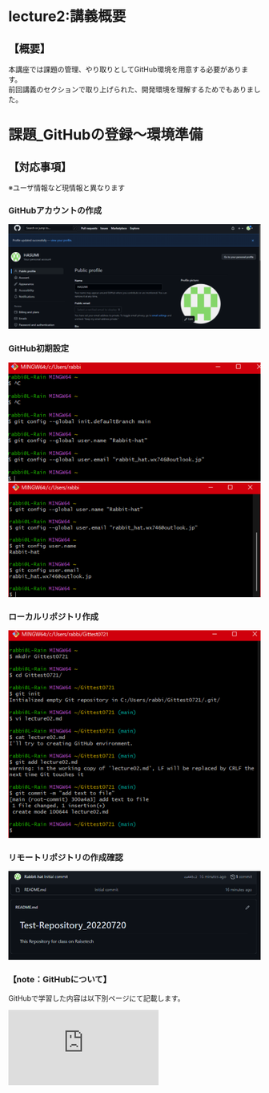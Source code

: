 # lecture2:講義概要

## 【概要】
本講座では課題の管理、やり取りとしてGitHub環境を用意する必要があります。  
前回講義のセクションで取り上げられた、開発環境を理解するためでもありました。

# 課題_GitHubの登録～環境準備
## 【対応事項】

※ユーザ情報など現情報と異なります

### GitHubアカウントの作成
![](https://github.com/SMYT-BT/My-initiative/blob/main/OnlineSchool_Raisetech/Raisetech%E8%AA%B2%E9%A1%8C/lecture02/Pict1.png)

### GitHub初期設定
![](https://github.com/SMYT-BT/My-initiative/blob/main/OnlineSchool_Raisetech/Raisetech%E8%AA%B2%E9%A1%8C/lecture02/Pict2-1.png)  
![](https://github.com/SMYT-BT/My-initiative/blob/main/OnlineSchool_Raisetech/Raisetech%E8%AA%B2%E9%A1%8C/lecture02/Pict2-2.png)  

### ローカルリポジトリ作成
![](https://github.com/SMYT-BT/My-initiative/blob/main/OnlineSchool_Raisetech/Raisetech%E8%AA%B2%E9%A1%8C/lecture02/Pict3.png)

### リモートリポジトリの作成確認
![](https://github.com/SMYT-BT/My-initiative/blob/main/OnlineSchool_Raisetech/Raisetech%E8%AA%B2%E9%A1%8C/lecture02/Pict4.png)

### 【note：GitHubについて】
GitHubで学習した内容は以下別ページにて記載します。

![for GitHub](https://github.com/SMYT-BT/My-initiative/blob/main/OnlineSchool_Raisetech/Raisetech%E8%AA%B2%E9%A1%8C/lecture02/for%20Github.md)
